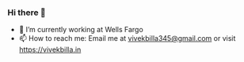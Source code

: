 ### Hi there 👻

<!--
**vivekkumarbilla/vivekkumarbilla** is a ✨ _special_ ✨ repository because its `README.md` (this file) appears on your GitHub profile.

Here are some ideas to get you started:
-->
- 🔭 I’m currently working at Wells Fargo
- 📫 How to reach me: Email me at vivekbilla345@gmail.com or visit https://vivekbilla.in

